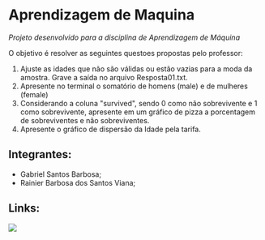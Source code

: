# Aprendizagem de Maquina

*Projeto desenvolvido para a disciplina de Aprendizagem de Máquina*

O objetivo é resolver as seguintes questoes propostas pelo professor:

 1) Ajuste as idades que não são válidas ou estão vazias para a moda da amostra. Grave a saída no arquivo Resposta01.txt.
 2) Apresente no terminal o somatório de homens (male) e de mulheres (female)
 3) Considerando a coluna "survived", sendo 0 como não sobrevivente e 1 como sobrevivente, apresente em um gráfico de pizza a porcentagem de sobreviventes e não sobreviventes.
 4) Apresente o gráfico de dispersão da Idade pela tarifa.

## Integrantes:

* Gabriel Santos Barbosa;
* Rainier Barbosa dos Santos Viana;

## Links:
<div>
  <a href="https://colab.research.google.com/drive/1JrkXJU55H6OwcoOFgCrmnKXiuJtvZ-VD#scrollTo=qLptC73Asm8B"><img src="https://img.shields.io/badge/Colab-F9AB00?style=for-the-badge&logo=googlecolab&color=525252"></a>

